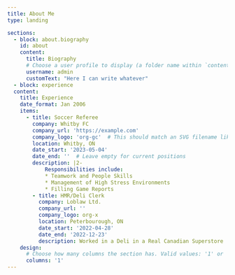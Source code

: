 ```yaml
---
title: About Me
type: landing

sections:
  - block: about.biography
    id: about
    content:
      title: Biography
      # Choose a user profile to display (a folder name within `content/authors/`)
      username: admin    
      customText: "Here I can write whatever" 
  - block: experience
  content:
    title: Experience
    date_format: Jan 2006
    items:
      - title: Soccer Referee
        company: Whitby FC
        company_url: 'https://example.com'
        company_logo: 'org-gc'  # This should match an SVG filename like org-gc.svg in assets/media/icons/brands/
        location: Whitby, ON
        date_start: '2023-05-04'
        date_end: ''  # Leave empty for current positions
        description: |2-
            Responsibilities include:
            * Teamwork and People Skills
            * Management of High Stress Environments
            * Filling Game Reports
        - title: HMR/Deli Clerk
          company: Loblaw Ltd.
          company_url: ''
          company_logo: org-x
          location: Peterbourough, ON
          date_start: '2022-04-28'
          date_end: '2022-12-23'
          description: Worked in a Deli in a Real Canadian Superstore
    design:
      # Choose how many columns the section has. Valid values: '1' or '2'.
      columns: '1'
---
```



    